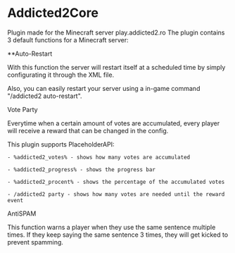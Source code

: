 # Addicted2Core
Plugin made for the Minecraft server play.addicted2.ro
The plugin contains 3 default functions for a Minecraft server:


**Auto-Restart

With this function the server will restart itself at a scheduled time by simply configurating it through the XML file.

Also, you can easily restart your server using a in-game command "/addicted2 auto-restart".

Vote Party

Everytime when a certain amount of votes are accumulated, every player will receive a reward that can be changed in the config.

This plugin supports PlaceholderAPI:

    - %addicted2_votes% - shows how many votes are accumulated 
    
    - %addicted2_progress% - shows the progress bar 
    
    - %addicted2_procent% - shows the percentage of the accumulated votes
    
    - /addicted2 party - shows how many votes are needed until the reward event

AntiSPAM

This function warns a player when they use the same sentence multiple times. If they keep saying the same sentence 3 times, they will get kicked to prevent spamming.
